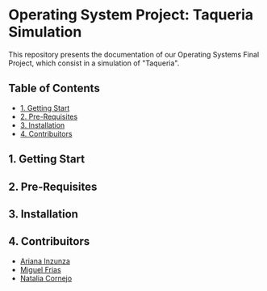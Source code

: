 <h1> Operating System Project: Taqueria Simulation </h1>
<p> This repository presents the documentation of our Operating Systems Final Project, which consist in a simulation of "Taqueria".</p>		
<h2> Table of Contents </h2>
<UL type = disk> 
  <LI> <a href = "#1"> 1. Getting Start </a></LI>
  <LI> <a href = "#2"> 2. Pre-Requisites </a></LI>
  <LI> <a href = "#3"> 3. Installation </a></LI>
  <LI> <a href = "#4"> 4. Contribuitors </a></LI>
</UL>
<h2 id = "1"> 1. Getting Start </h2>
<h2 id = "2"> 2. Pre-Requisites </h2>
<h2 id = "3"> 3. Installation </h2>
<h2 id = "4"> 4. Contribuitors </h2>
<UL type = disk> 
  <LI> <a href = "https://github.com/Kohina-Arisato"> Ariana Inzunza </a> </LI>
  <LI> <a href = "https://github.com/MiguelFrias97"> Miguel Frias </a> </LI>
  <LI> <a href = "https://github.com/GraceFarrell"> Natalia Cornejo </a> </LI>
</UL>
